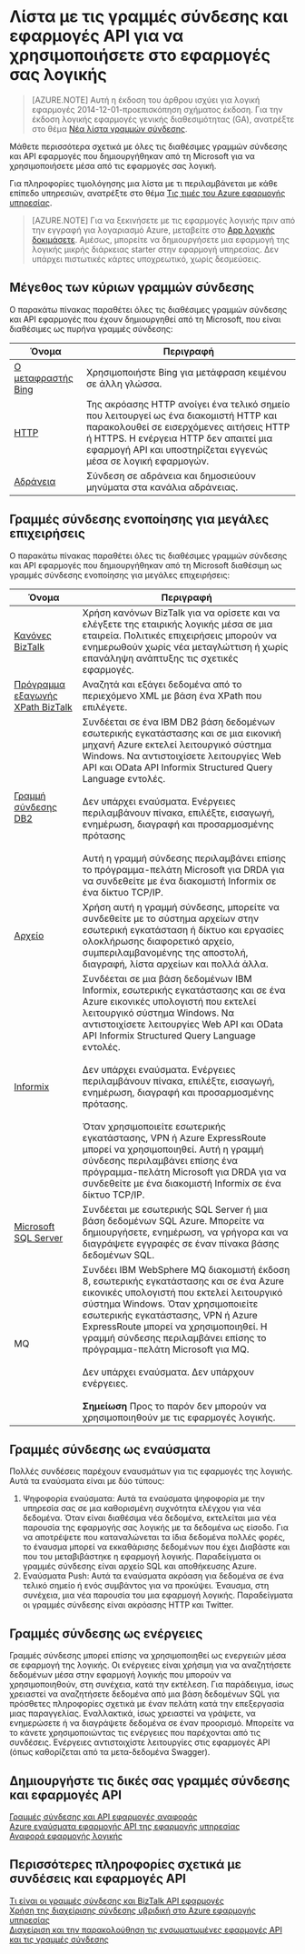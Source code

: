 <properties
    pageTitle="Λίστα με τις διαθέσιμες γραμμές σύνδεσης και εφαρμογές API | Microsoft Azure εφαρμογής υπηρεσίας"
    description="Διαβάστε σχετικά με τις γραμμές σύνδεσης και εφαρμογές API στο Azure εφαρμογής υπηρεσίας"
    services="logic-apps"
    documentationCenter=""
    authors="MandiOhlinger"
    manager="erikre"
    editor="cgronlun"/>

<tags
    ms.service="logic-apps"
    ms.workload="integration"
    ms.tgt_pltfrm="na"
    ms.devlang="na"
    ms.topic="get-started-article"
    ms.date="09/01/2016"
    ms.author="mandia"/>


# <a name="list-of-connectors-and-api-apps-to-use-in-your-logic-apps"></a>Λίστα με τις γραμμές σύνδεσης και εφαρμογές API για να χρησιμοποιήσετε στο εφαρμογές σας λογικής
>[AZURE.NOTE] Αυτή η έκδοση του άρθρου ισχύει για λογική εφαρμογές 2014-12-01-προεπισκόπηση σχήματος έκδοση. Για την έκδοση λογικής εφαρμογές γενικής διαθεσιμότητας (GA), ανατρέξτε στο θέμα [Νέα λίστα γραμμών σύνδεσης](../connectors/apis-list.md).

Μάθετε περισσότερα σχετικά με όλες τις διαθέσιμες γραμμών σύνδεσης και API εφαρμογές που δημιουργήθηκαν από τη Microsoft για να χρησιμοποιήσετε μέσα από τις εφαρμογές σας λογική.

Για πληροφορίες τιμολόγησης μια λίστα με τι περιλαμβάνεται με κάθε επίπεδο υπηρεσιών, ανατρέξτε στο θέμα [Τις τιμές του Azure εφαρμογής υπηρεσίας](https://azure.microsoft.com/pricing/details/app-service/).

> [AZURE.NOTE] Για να ξεκινήσετε με τις εφαρμογές λογικής πριν από την εγγραφή για λογαριασμό Azure, μεταβείτε στο [App λογικής δοκιμάσετε](https://tryappservice.azure.com/?appservice=logic). Αμέσως, μπορείτε να δημιουργήσετε μια εφαρμογή της λογικής μικρής διάρκειας starter στην εφαρμογή υπηρεσίας. Δεν υπάρχει πιστωτικές κάρτες υποχρεωτικό, χωρίς δεσμεύσεις.

## <a name="core-connectors"></a>Μέγεθος των κύριων γραμμών σύνδεσης
Ο παρακάτω πίνακας παραθέτει όλες τις διαθέσιμες γραμμών σύνδεσης και API εφαρμογές που έχουν δημιουργηθεί από τη Microsoft, που είναι διαθέσιμες ως πυρήνα γραμμές σύνδεσης:

Όνομα | Περιγραφή
--- | ---
[Ο μεταφραστής Bing](https://azure.microsoft.com/marketplace/partners/bing/microsofttranslator/) | Χρησιμοποιήστε Bing για μετάφραση κειμένου σε άλλη γλώσσα.
[HTTP](app-service-logic-connector-http.md) | Της ακρόασης HTTP ανοίγει ένα τελικό σημείο που λειτουργεί ως ένα διακομιστή HTTP και παρακολουθεί σε εισερχόμενες αιτήσεις HTTP ή HTTPS. Η ενέργεια HTTP δεν απαιτεί μια εφαρμογή API και υποστηρίζεται εγγενώς μέσα σε λογική εφαρμογών.
[Αδράνεια](app-service-logic-connector-slack.md) | Σύνδεση σε αδράνεια και δημοσιεύουν μηνύματα στα κανάλια αδράνειας.


## <a name="enterprise-integration-connectors"></a>Γραμμές σύνδεσης ενοποίησης για μεγάλες επιχειρήσεις
Ο παρακάτω πίνακας παραθέτει όλες τις διαθέσιμες γραμμών σύνδεσης και API εφαρμογές που δημιουργήθηκαν από τη Microsoft διαθέσιμη ως γραμμές σύνδεσης ενοποίησης για μεγάλες επιχειρήσεις:

Όνομα  | Περιγραφή
------------- | -------------
[Κανόνες BizTalk](app-service-logic-use-biztalk-rules.md) | Χρήση κανόνων BizTalk για να ορίσετε και να ελέγξετε της εταιρικής λογικής μέσα σε μια εταιρεία. Πολιτικές επιχειρήσεις μπορούν να ενημερωθούν χωρίς νέα μεταγλώττιση ή χωρίς επανάληψη ανάπτυξης τις σχετικές εφαρμογές.
[Πρόγραμμα εξαγωγής XPath BizTalk](app-service-logic-xpath-extract.md) | Αναζητά και εξάγει δεδομένα από το περιεχόμενο XML με βάση ένα XPath που επιλέγετε.
[Γραμμή σύνδεσης DB2](app-service-logic-connector-db2.md) | Συνδέεται σε ένα IBM DB2 βάση δεδομένων εσωτερικής εγκατάστασης και σε μια εικονική μηχανή Azure εκτελεί λειτουργικό σύστημα Windows. Να αντιστοιχίσετε λειτουργίες Web API και OData API Informix Structured Query Language εντολές. <br/><br/>Δεν υπάρχει εναύσματα. Ενέργειες περιλαμβάνουν πίνακα, επιλέξτε, εισαγωγή, ενημέρωση, διαγραφή και προσαρμοσμένης πρότασης<br/><br/>Αυτή η γραμμή σύνδεσης περιλαμβάνει επίσης το πρόγραμμα-πελάτη Microsoft για DRDA για να συνδεθείτε με ένα διακομιστή Informix σε ένα δίκτυο TCP/IP.
[Αρχείο](app-service-logic-connector-file.md) | Χρήση αυτή η γραμμή σύνδεσης, μπορείτε να συνδεθείτε με το σύστημα αρχείων στην εσωτερική εγκατάσταση ή δίκτυο και εργασίες ολοκλήρωσης διαφορετικό αρχείο, συμπεριλαμβανομένης της αποστολή, διαγραφή, λίστα αρχείων και πολλά άλλα.
[Informix](app-service-logic-connector-informix.md) | Συνδέεται σε μια βάση δεδομένων IBM Informix, εσωτερικής εγκατάστασης και σε ένα Azure εικονικές υπολογιστή που εκτελεί λειτουργικό σύστημα Windows. Να αντιστοιχίσετε λειτουργίες Web API και OData API Informix Structured Query Language εντολές.<br/><br/>Δεν υπάρχει εναύσματα. Ενέργειες περιλαμβάνουν πίνακα, επιλέξτε, εισαγωγή, ενημέρωση, διαγραφή και προσαρμοσμένης πρότασης.<br/><br/>Όταν χρησιμοποιείτε εσωτερικής εγκατάστασης, VPN ή Azure ExpressRoute μπορεί να χρησιμοποιηθεί. Αυτή η γραμμή σύνδεσης περιλαμβάνει επίσης ένα πρόγραμμα-πελάτη Microsoft για DRDA για να συνδεθείτε με ένα διακομιστή Informix σε ένα δίκτυο TCP/IP.
[Microsoft SQL Server](app-service-logic-connector-sql.md) | Συνδέεται με εσωτερικής SQL Server ή μια βάση δεδομένων SQL Azure. Μπορείτε να δημιουργήσετε, ενημέρωση, να γρήγορα και να διαγράψετε εγγραφές σε έναν πίνακα βάσης δεδομένων SQL.
MQ | Συνδέει IBM WebSphere MQ διακομιστή έκδοση 8, εσωτερικής εγκατάστασης και σε ένα Azure εικονικές υπολογιστή που εκτελεί λειτουργικό σύστημα Windows. Όταν χρησιμοποιείτε εσωτερικής εγκατάστασης, VPN ή Azure ExpressRoute μπορεί να χρησιμοποιηθεί. Η γραμμή σύνδεσης περιλαμβάνει επίσης το πρόγραμμα-πελάτη Microsoft για MQ.<br/><br/>Δεν υπάρχει εναύσματα. Δεν υπάρχουν ενέργειες.<br/><br/>**Σημείωση** Προς το παρόν δεν μπορούν να χρησιμοποιηθούν με τις εφαρμογές λογικής.

## <a name="connectors-as-triggers"></a>Γραμμές σύνδεσης ως εναύσματα
Πολλές συνδέσεις παρέχουν εναυσμάτων για τις εφαρμογές της λογικής. Αυτά τα εναύσματα είναι με δύο τύπους:

1. Ψηφοφορία εναύσματα: Αυτά τα εναύσματα ψηφοφορία με την υπηρεσία σας σε μια καθορισμένη συχνότητα ελέγχου για νέα δεδομένα. Όταν είναι διαθέσιμα νέα δεδομένα, εκτελείται μια νέα παρουσία της εφαρμογής σας λογικής με τα δεδομένα ως είσοδο. Για να αποτρέψετε που καταναλώνεται τα ίδια δεδομένα πολλές φορές, το έναυσμα μπορεί να εκκαθάρισης δεδομένων που έχει Διαβάστε και που του μεταβιβάστηκε η εφαρμογή λογικής. Παραδείγματα οι γραμμές σύνδεσης είναι αρχείο SQL και αποθήκευσης Azure.
2. Εναύσματα Push: Αυτά τα εναύσματα ακρόαση για δεδομένα σε ένα τελικό σημείο ή ενός συμβάντος για να προκύψει. Έναυσμα, στη συνέχεια, μια νέα παρουσία του μια εφαρμογή λογικής. Παραδείγματα οι γραμμές σύνδεσης είναι ακρόασης HTTP και Twitter.

## <a name="connectors-as-actions"></a>Γραμμές σύνδεσης ως ενέργειες
Γραμμές σύνδεσης μπορεί επίσης να χρησιμοποιηθεί ως ενεργειών μέσα σε εφαρμογή της λογικής. Οι ενέργειες είναι χρήσιμη για να αναζητήσετε δεδομένων μέσα στην εφαρμογή λογικής που μπορούν να χρησιμοποιηθούν, στη συνέχεια, κατά την εκτέλεση. Για παράδειγμα, ίσως χρειαστεί να αναζητήσετε δεδομένα από μια βάση δεδομένων SQL για πρόσθετες πληροφορίες σχετικά με έναν πελάτη κατά την επεξεργασία μιας παραγγελίας. Εναλλακτικά, ίσως χρειαστεί να γράψετε, να ενημερώσετε ή να διαγράψετε δεδομένα σε έναν προορισμό. Μπορείτε να το κάνετε χρησιμοποιώντας τις ενέργειες που παρέχονται από τις συνδέσεις. Ενέργειες αντιστοιχίστε λειτουργίες στις εφαρμογές API (όπως καθορίζεται από τα μετα-δεδομένα Swagger).

## <a name="create-your-own-connectors-and-api-apps"></a>Δημιουργήστε τις δικές σας γραμμές σύνδεσης και εφαρμογές API
[Γραμμές σύνδεσης και API εφαρμογές αναφοράς](http://aka.ms/appservicesconnectorreference)  
[Azure εναύσματα εφαρμογής API της εφαρμογής υπηρεσίας](../app-service-api/app-service-api-dotnet-triggers.md)  
[Αναφορά εφαρμογής λογικής](https://msdn.microsoft.com/library/azure/dn948510.aspx)

## <a name="more-on-connectors-and-api-apps"></a>Περισσότερες πληροφορίες σχετικά με συνδέσεις και εφαρμογές API
[Τι είναι οι γραμμές σύνδεσης και BizTalk API εφαρμογές](app-service-logic-what-are-biztalk-api-apps.md)  
[Χρήση της διαχείρισης σύνδεσης υβριδική στο Azure εφαρμογής υπηρεσίας](app-service-logic-hybrid-connection-manager.md)  
[Διαχείριση και την παρακολούθηση τις ενσωματωμένες εφαρμογές API και τις γραμμές σύνδεσης](app-service-logic-monitor-your-connectors.md)
